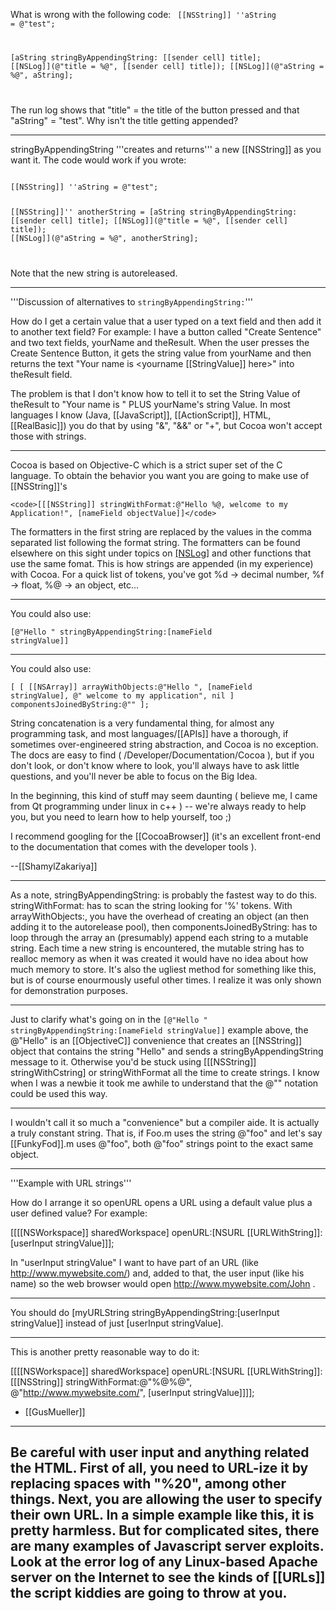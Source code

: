 What is wrong with the following code:
<code>
[[NSString]] ''aString = @"test";

[aString stringByAppendingString: [[sender cell] title];
[[NSLog]](@"title = %@", [[sender cell] title]);
[[NSLog]](@"aString = %@", aString];

</code>

The run log shows that "title" = the title of the button pressed and that "aString" = "test".
Why isn't the title getting appended?

----

stringByAppendingString '''creates and returns''' a new [[NSString]] as you want it. The code would work if you wrote:

<code>
[[NSString]] ''aString = @"test";

[[NSString]]'' anotherString = [aString stringByAppendingString: [[sender cell] title];
[[NSLog]](@"title = %@", [[sender cell] title]);
[[NSLog]](@"aString = %@", anotherString];

</code>

Note that the new string is autoreleased.

----

'''Discussion of alternatives to <code>stringByAppendingString:</code>'''

How do I get a certain value that a user typed on a text field and then add it to another text field?
For example: I have a button called "Create Sentence" and two text fields, yourName and theResult. When the user presses the Create Sentence Button, it gets the string value from yourName and then returns the text "Your name is <yourname [[StringValue]] here>" into theResult field.

The problem is that I don't know how to tell it to set the String Value of theResult to "Your name is " PLUS yourName's string Value.
In most languages I know (Java, [[JavaScript]], [[ActionScript]], HTML, [[RealBasic]]) you do that by using "&", "&&" or "+", but Cocoa won't accept those with strings.

---- 

Cocoa is based on Objective-C which is a strict super set of the C language.  To obtain the behavior you want you are going to make use of [[NSString]]'s 

    <code>[[[NSString]] stringWithFormat:@"Hello %@, welcome to my Application!", [nameField objectValue]]</code>

The formatters in the first string are replaced by the values in the comma separated list following the format string.  The formatters can be found elsewhere on this sight under topics on [[NSLog]]() and other functions that use the same fomat.  This is how strings are appended (in my experience) with Cocoa.  For a quick list of tokens, you've got %d -> decimal number, %f -> float, %@ -> an object, etc...

----

You could also use:

<code>[@"Hello " stringByAppendingString:[nameField stringValue]]</code>

----

You could also use:

<code>[ [ [[NSArray]] arrayWithObjects:@"Hello ", [nameField stringValue], @" welcome to my application", nil ] componentsJoinedByString:@"" ];</code>

String concatenation is a very fundamental thing, for almost any programming task, and most languages/[[APIs]] have a thorough, if sometimes over-engineered string abstraction, and Cocoa is no exception. The docs are easy to find ( /Developer/Documentation/Cocoa ), but if you don't look, or don't know where to look, you'll always have to ask little questions, and you'll never be able to focus on the Big Idea. 

In the beginning, this kind of stuff may seem daunting ( believe me, I came from Qt programming under linux in c++ ) -- we're always ready to help you, but you need to learn how to help yourself, too ;)

I recommend googling for the [[CocoaBrowser]] (it's an excellent front-end to the documentation that comes with the developer tools ).

--[[ShamylZakariya]]

----

As a note, stringByAppendingString: is probably the fastest way to do this. stringWithFormat: has to scan the string looking for '%' tokens. With arrayWithObjects:, you have the overhead of creating an object (an then adding it to the autorelease pool), then componentsJoinedByString: has to loop through the array an (presumably) append each string to a mutable string. Each time a new string is encountered, the mutable string has to realloc memory as when it was created it would have no idea about how much memory to store. It's also the ugliest method for something like this, but is of course enourmously useful other times. I realize it was only shown for demonstration purposes.

----

Just to clarify what's going on in the <code>[@"Hello " stringByAppendingString:[nameField stringValue]]</code> example above, the @"Hello" is an [[ObjectiveC]] convenience that creates an [[NSString]] object that contains the string "Hello" and sends a stringByAppendingString message to it. Otherwise you'd be stuck using [[[NSString]] stringWithCstring] or stringWithFormat all the time to create strings. I know when I was a newbie it took me awhile to understand that the @"" notation could be used this way.

----

I wouldn't call it so much a "convenience" but a compiler aide. It is actually a truly constant string. That is, if Foo.m uses the string @"foo" and let's say [[FunkyFod]].m uses @"foo", both @"foo" strings point to the exact same object.

----

'''Example with URL strings'''

How do I arrange it so openURL opens a URL using a default value plus a user defined value?
For example: 

[[[[NSWorkspace]] sharedWorkspace] openURL:[NSURL [[URLWithString]]:[userInput stringValue]]];

In "userInput stringValue" I want to have part of an URL (like http://www.mywebsite.com/) and, added to that, the user input (like his name) so the web browser would open http://www.mywebsite.com/John .

----

You should do [myURLString stringByAppendingString:[userInput stringValue]] instead of just [userInput stringValue].

----

This is another pretty reasonable way to do it:

[[[[NSWorkspace]] sharedWorkspace] openURL:[NSURL [[URLWithString]]:[[[NSString]] stringWithFormat:@"%@%@", @"http://www.mywebsite.com/", [userInput stringValue]]]];

- [[GusMueller]]

----
Be careful with user input and anything related the HTML. First of all, you need to URL-ize it by replacing spaces with "%20", among other things. Next, you are allowing the user to specify their own URL. In a simple example like this, it is pretty harmless. But for complicated sites, there are many examples of Javascript server exploits. Look at the error log of any Linux-based Apache server on the Internet to see the kinds of [[URLs]] the script kiddies are going to throw at you.
----